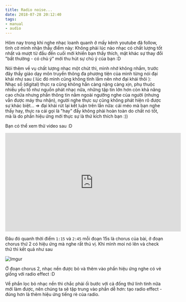 ```yaml
---
title: Radio noise...
date: 2018-07-28 20:12:40
tags:
- manual
- audio
---
```


Hôm nay trong khi nghe nhạc loanh quanh ở mấy kênh youtube đã follow, tình cờ mình nhận thấy điểm này: Không phải lúc nào nhạc có chất lượng tốt nhất và mượt từ đầu đến cuối mới khiến bạn thấy thích, mặt khác sự thay đổi "bất thường - có chủ ý" mới thu hút sự chú ý của bạn :D

<!-- more -->

Nói thêm về vụ chất lượng nhạc một chút thì, mình nhớ không nhầm, trước đây thầy giáo dạy môn truyền thông đa phương tiện của mình từng nói đại khái như sau ( lúc đó mình cũng không tỉnh lắm nên nhơ đại khái thôi ): Nhạc số (digital) thực ra cũng không hẳn càng nặng càng xịn, phụ thuộc nhiều yếu tố như nguồn phát nhạc nữa, những tập tin lớn hơn còn khả năng cao chứa nhưng phần thông tin nằm ngoài ngưỡng nghe của người (nhưng vẫn được máy thu nhận), người nghe thực sự cũng không phát hiện rõ được sự khác biệt... => đại khái rút lại kết luận trên lần nữa: cái méo mà bạn nghe thấy hay, thực ra cái gọi là "hay" đấy không phải hoàn toàn do chất nó tốt, mà là do phần hiệu ứng mới thực sự là thứ kích thích bạn :))

Bạn có thể xem thử video sau :D

<iframe width="560" height="315" src="https://www.youtube.com/watch?v=5CjA4W6BJeU" frameborder="0" allowfullscreen></iframe>

Đâu đó quanh thời điểm `1:15` và `2:45` mỗi đoạn 15s là chorus của bài, ở đoạn chorus thứ 2 có hiệu ứng mà nghe rất thú vị. Khi mình moi nó lên và check thử thì kết quả như sau

![Imgur](https://i.imgur.com/6BbIGuG.png?1)

Ở đoạn chorus 2, nhạc nền được bỏ và thêm vào phần hiệu ứng nghe có vẻ giống với radio effect :D

Về phần lọc bỏ nhạc nền thì chắc phải ối bước với cả đống thứ linh tinh nữa mới làm được, nên chúng ta sẽ tập trung vào phần dễ hơn: tạo radio effect - đúng hơn là thêm hiệu ứng tiếng rè của radio.


